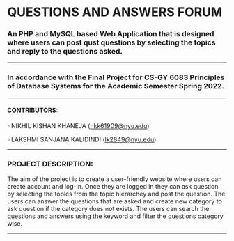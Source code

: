 # QUESTIONS AND ANSWERS FORUM
### An PHP and MySQL based Web Application that is designed where users can post qust questions by selecting the topics and reply to the questions asked.
***
### In accordance with the Final Project for CS-GY 6083 Principles of Database Systems for the Academic Semester Spring 2022.
***
#### CONTRIBUTORS: 
   ▫️ NIKHIL KISHAN KHANEJA (nkk61909@nyu.edu)
  
   ▫️ LAKSHMI SANJANA KALIDINDI (lk2849@nyu.edu)
***
### PROJECT DESCRIPTION:
The aim of the project is to create a user-friendly website where users can create account and log-in. Once they are logged in they can ask question by selecting the topics from the topic hierarchey and post the question. 
The users can answer the questions that are asked and create new category to ask question if the category does not exists.
The users can search the questions and answers using the keyword and filter the questions category wise.
***
